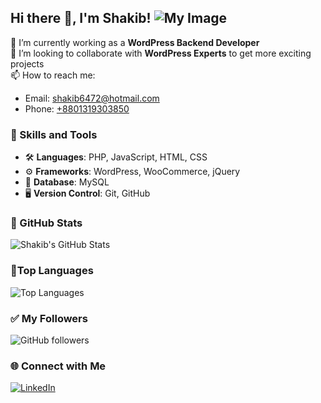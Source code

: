 ## Hi there 👋, I'm Shakib!  ![My Image](https://camo.githubusercontent.com/abc123def456) 
🔭 I’m currently working as a **WordPress Backend Developer**  
👯 I’m looking to collaborate with **WordPress Experts** to get more exciting projects  
📫 How to reach me:  
  - Email: [shakib6472@hotmail.com](mailto:shakib6472@hotmail.com)  
  - Phone: [+8801319303850](tel:+8801319303850)

### 🌟 Skills and Tools
- 🛠 **Languages**: PHP, JavaScript, HTML, CSS
- ⚙️ **Frameworks**: WordPress, WooCommerce, jQuery
- 💾 **Database**: MySQL
- 🖥 **Version Control**: Git, GitHub

### 🚀 GitHub Stats
![Shakib's GitHub Stats](https://github-readme-stats.vercel.app/api?username=shakib6472&show_icons=true&theme=radical)

### 🏮Top Languages
![Top Languages](https://github-readme-stats.vercel.app/api/top-langs/?username=YOUR_USERNAME&layout=compact)

### ✅ My Followers 
![GitHub followers](https://img.shields.io/github/followers/YOUR_USERNAME?style=social)

### 🌐 Connect with Me
[![LinkedIn](https://img.shields.io/badge/-LinkedIn-blue?style=flat-square&logo=linkedin)](https://www.linkedin.com/in/your-linkedin-profile/)

